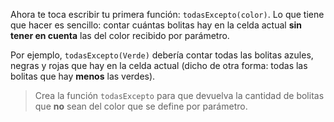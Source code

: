 Ahora te toca escribir tu primera función: `todasExcepto(color)`. Lo que tiene que hacer es sencillo: contar cuántas bolitas hay en la celda actual **sin tener en cuenta** las del color recibido por parámetro.

Por ejemplo, `todasExcepto(Verde)` debería contar todas las bolitas azules, negras y rojas que hay en la celda actual (dicho de otra forma: todas las bolitas que hay **menos** las verdes).

> Crea la función `todasExcepto` para que devuelva la cantidad de bolitas que **no** sean del color que se define por parámetro.